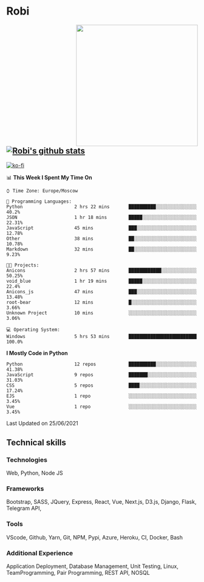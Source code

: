 # Robi

<img align='right' src='https://thumbs.gfycat.com/BleakGorgeousAmoeba-size_restricted.gif' width='320'>

[![Robi's github stats](https://github-readme-stats-lime-theta.vercel.app/api?username=robimez&count_private=true&show_icons=true&theme=dark)](https://github.com/RobiMez/github-readme-stats)
---
[![ko-fi](https://ko-fi.com/img/githubbutton_sm.svg)](https://ko-fi.com/K3K74LSLU)

<!--START_SECTION:waka-->
📊 **This Week I Spent My Time On** 

```text
⌚︎ Time Zone: Europe/Moscow

💬 Programming Languages: 
Python                   2 hrs 22 mins       ██████████░░░░░░░░░░░░░░░   40.2% 
JSON                     1 hr 18 mins        █████░░░░░░░░░░░░░░░░░░░░   22.31% 
JavaScript               45 mins             ███░░░░░░░░░░░░░░░░░░░░░░   12.78% 
Other                    38 mins             ██░░░░░░░░░░░░░░░░░░░░░░░   10.78% 
Markdown                 32 mins             ██░░░░░░░░░░░░░░░░░░░░░░░   9.23%

🐱‍💻 Projects: 
Anicons                  2 hrs 57 mins       ████████████░░░░░░░░░░░░░   50.25% 
void_blue                1 hr 19 mins        █████░░░░░░░░░░░░░░░░░░░░   22.4% 
Anicons_js               47 mins             ███░░░░░░░░░░░░░░░░░░░░░░   13.48% 
root-bear                12 mins             █░░░░░░░░░░░░░░░░░░░░░░░░   3.66% 
Unknown Project          10 mins             ░░░░░░░░░░░░░░░░░░░░░░░░░   3.06%

💻 Operating System: 
Windows                  5 hrs 53 mins       █████████████████████████   100.0%

```

**I Mostly Code in Python** 

```text
Python                   12 repos            ██████████░░░░░░░░░░░░░░░   41.38% 
JavaScript               9 repos             ███████░░░░░░░░░░░░░░░░░░   31.03% 
CSS                      5 repos             ████░░░░░░░░░░░░░░░░░░░░░   17.24% 
EJS                      1 repo              ░░░░░░░░░░░░░░░░░░░░░░░░░   3.45% 
Vue                      1 repo              ░░░░░░░░░░░░░░░░░░░░░░░░░   3.45%

```



 Last Updated on 25/06/2021
<!--END_SECTION:waka-->

## Technical skills

### Technologies 

Web, Python, Node JS

### Frameworks

Bootstrap, SASS, JQuery, Express, React, Vue, Next.js,
D3.js, Django, Flask, Telegram API,

### Tools

VScode, Github, Yarn, Git, NPM, Pypi, Azure, Heroku, CI, Docker, Bash

### Additional Experience

Application Deployment, Database Management, Unit Testing, Linux, TeamProgramming, Pair Programming, REST API, NOSQL
